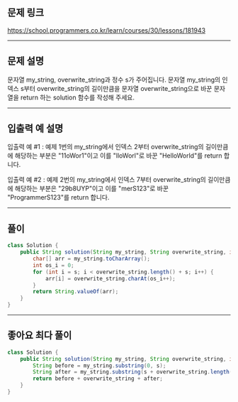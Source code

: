 ## 문제 링크

https://school.programmers.co.kr/learn/courses/30/lessons/181943

---

## 문제 설명

문자열 my_string, overwrite_string과 정수 s가 주어집니다. 문자열 my_string의 인덱스 s부터 overwrite_string의 길이만큼을 문자열 overwrite_string으로 바꾼 문자열을 return 하는 solution 함수를 작성해 주세요.

---

## 입출력 예 설명

입출력 예 #1 : 예제 1번의 my_string에서 인덱스 2부터 overwrite_string의 길이만큼에 해당하는 부분은 "11oWor1"이고 이를 "lloWorl"로 바꾼 "HelloWorld"를 return 합니다.

입출력 예 #2 : 예제 2번의 my_string에서 인덱스 7부터 overwrite_string의 길이만큼에 해당하는 부분은 "29b8UYP"이고 이를 "merS123"로 바꾼 "ProgrammerS123"를 return 합니다.

---

## 풀이

```java
class Solution {
    public String solution(String my_string, String overwrite_string, int s) {
        char[] arr = my_string.toCharArray();
        int os_i = 0;
        for (int i = s; i < overwrite_string.length() + s; i++) {
            arr[i] = overwrite_string.charAt(os_i++);
        }
        return String.valueOf(arr);
    }
}
```

---

## 좋아요 최다 풀이

```java
class Solution {
    public String solution(String my_string, String overwrite_string, int s) {
        String before = my_string.substring(0, s);
        String after = my_string.substring(s + overwrite_string.length());
        return before + overwrite_string + after;
    }
}
```
